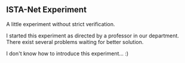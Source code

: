## ISTA-Net Experiment

A little experiment without strict verification.

I started this experiment as directed by a professor in our department. There exist several problems waiting for better solution.

I don't know how to introduce this experiment... :)